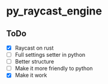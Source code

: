 # py_raycast_engine

## ToDo

 - [x] Raycast on rust
 - [ ] Full settings setter in python
 - [ ] Better structure
 - [ ] Make it more friendly to python
 - [x] Make it work
